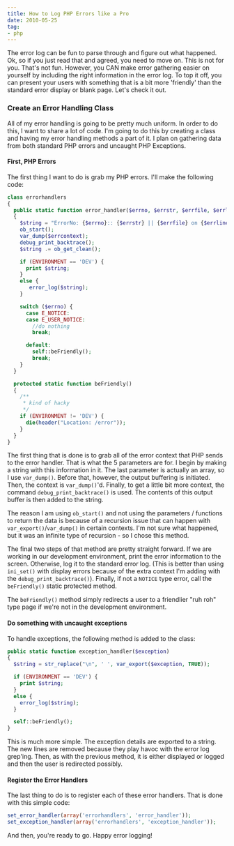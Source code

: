 ```yaml
---
title: How to Log PHP Errors like a Pro
date: 2010-05-25
tag:
- php
---
```

The error log can be fun to parse through and figure out what happened.  Ok, so if you just read that and agreed, you need to move on.  This is not for you.  That's not fun.  However, you CAN make error gathering easier on yourself by including the right information in the error log.  To top it off, you can present your users with something that is a bit more 'friendly' than the standard error display or blank page.  Let's check it out.

<!--more-->

### Create an Error Handling Class

All of my error handling is going to be pretty much uniform.  In order to do this, I want to share a lot of code.  I'm going to do this by creating a class and having my error handling methods a part of it.  I plan on gathering data from both standard PHP errors and uncaught PHP Exceptions.

#### First, PHP Errors

The first thing I want to do is grab my PHP errors.  I'll make the following code:

```php
class errorhandlers
{
  public static function error_handler($errno, $errstr, $errfile, $errline, $errcontext)
  {
    $string = "ErrorNo: {$errno}:: {$errstr} || {$errfile} on {$errline} || ";
    ob_start();
    var_dump($errcontext);
    debug_print_backtrace();
    $string .= ob_get_clean();

    if (ENVIRONMENT == 'DEV') {
      print $string;
    }
    else {
       error_log($string);
    }

    switch ($errno) {
      case E_NOTICE:
      case E_USER_NOTICE:
        //do nothing
        break;

      default:
        self::beFriendly();
        break;
    }
  }

  protected static function beFriendly()
  {
    /**
     * kind of hacky
     */
    if (ENVIRONMENT != 'DEV') {
      die(header("Location: /error"));
    }
  }
}
```

The first thing that is done is to grab all of the error context that PHP sends to the error handler.  That is what the 5 parameters are for.  I begin by making a string with this information in it.  The last parameter is actually an array, so I use `var_dump()`.  Before that, however, the output buffering is initiated.  Then, the context is `var_dump()`'d.  Finally, to get a little bit more context, the command `debug_print_backtrace()` is used.  The contents of this output buffer is then added to the string.

The reason I am using `ob_start()` and not using the parameters / functions to return the data is because of a recursion issue that can happen with `var_export()`/`var_dump()` in certain contexts.  I'm not sure what happened, but it was an infinite type of recursion - so I chose this method.

The final two steps of that method are pretty straight forward.  If we are working in our development environment, print the error information to the screen.  Otherwise, log it to the standard error log.  (This is better than using `ini_set()` with display errors because of the extra context I'm adding with the `debug_print_backtrace()`).  Finally, if not a `NOTICE` type error, call the `beFriendly()` static protected method.

The `beFriendly()` method simply redirects a user to a friendlier "ruh roh" type page if we're not in the development environment.

#### Do something with uncaught exceptions

To handle exceptions, the following method is added to the class:

```php
public static function exception_handler($exception)
{
  $string = str_replace("\n", ' ', var_export($exception, TRUE));

  if (ENVIRONMENT == 'DEV') {
    print $string;
  }
  else {
    error_log($string);
  }

  self::beFriendly();
}
```

This is much more simple.  The exception details are exported to a string.  The new lines are removed because they play havoc with the error log grep'ing.  Then, as with the previous method, it is either displayed or logged and then the user is redirected possibly.

#### Register the Error Handlers

The last thing to do is to register each of these error handlers.  That is done with this simple code:

```php
set_error_handler(array('errorhandlers', 'error_handler'));
set_exception_handler(array('errorhandlers', 'exception_handler'));
```

And then, you're ready to go.  Happy error logging!
